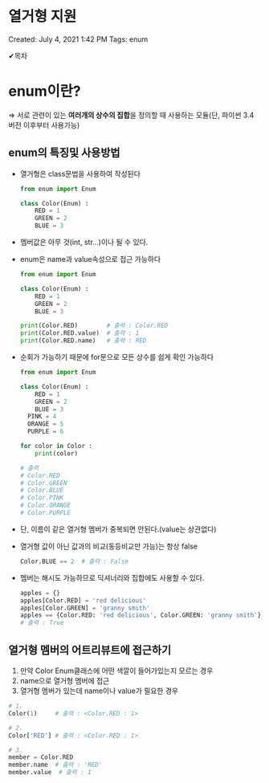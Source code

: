 # 열거형 지원

Created: July 4, 2021 1:42 PM
Tags: enum

✔목차

# **enum이란?**

⇒ 서로 관련이 있는 **여러개의 상수의 집합**을 정의할 때 사용하는 모듈(단, 파이썬 3.4 버전 이후부터 사용가능)

## enum의 특징및 사용방법

- 열거형은 class문법을 사용하여 작성된다

    ```python
    from enum import Enum

    class Color(Enum) :
    	RED = 1
    	GREEN = 2
    	BLUE = 3
    ```

- 멤버값은 아무 것(int, str...)이나 될 수 있다.
- enum은 name과 value속성으로 접근 가능하다

    ```python
    from enum import Enum

    class Color(Enum) :
    	RED = 1
    	GREEN = 2
    	BLUE = 3

    print(Color.RED)        # 출력 : Color.RED
    print(Color.RED.value)  # 출력 : 1 
    print(Color.RED.name)   # 출력 : RED
    ```

- 순회가 가능하기 때문에 for문으로 모든 상수를 쉽게 확인 가능하다

    ```python
    from enum import Enum

    class Color(Enum) :
    	RED = 1
    	GREEN = 2
    	BLUE = 3
      PINK = 4
      ORANGE = 5
      PURPLE = 6

    for color in Color :
    	print(color)

    # 출력
    # Color.RED
    # Color.GREEN
    # Color.BLUE
    # Color.PINK
    # Color.ORANGE
    # Color.PURPLE
    ```

- 단, 이름이 같은 열거형 멤버가 중복되면 안된다.(value는 상관없다)
- 열거형 값이 아닌 값과의 비교(동등비교만 가능)는 항상 false

    ```python
    Color.BLUE == 2  # 출력 : False
    ```

- 멤버는 해시도 가능하므로 딕셔너리와 집합에도 사용할 수 있다.

    ```python
    apples = {}
    apples[Color.RED] = 'red delicious'
    apples[Color.GREEN] = 'granny smith'
    apples == {Color.RED: 'red delicious', Color.GREEN: 'granny smith'}
    # 출력 : True
    ```

## 열거형 멤버의 어트리뷰트에 접근하기

1. 만약 Color Enum클래스에 어떤 색깔이 들어가있는지 모르는 경우
2. name으로 열거형 멤버에 접근
3. 열거형 멤버가 있는데 name이나 value가 필요한 경우

```python
# 1.
Color(1)     # 출력 : <Color.RED : 1>

# 2.
Color['RED'] # 출력 : <Color.RED : 1>

# 3.
member = Color.RED
member.name  # 출력 : 'RED'
member.value  # 출력 : 1
```